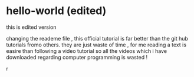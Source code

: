 # hello-world (edited)
this is edited version

changing the reademe file , this official tutorial is far better than the git hub tutorials fromo others.
they are just waste of time , for me reading a text is easire than following a video tutorial 
so all the videos which i have downloaded regarding computer programming is wasted !


r
